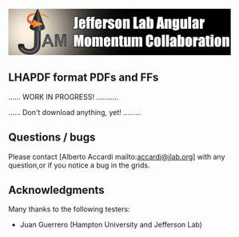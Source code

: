 ![jamlogo](gallery/jam.jpg)

## LHAPDF format PDFs and FFs 
 
...... WORK IN PROGRESS! ...........

...... Don't download anything, yet! .........

## Questions / bugs

Please contact [Alberto Accardi mailto:accardi@jlab.org]
with any question,or if you notice a bug in the grids.


## Acknowledgments

Many thanks to the following testers:
* Juan Guerrero (Hampton University and Jefferson Lab)
